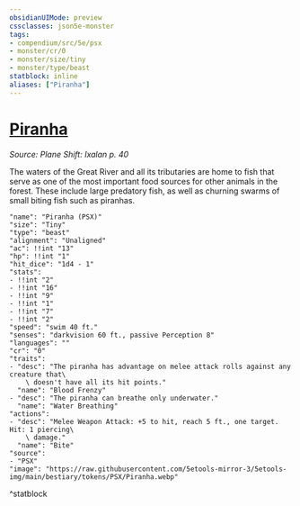 ```yaml
---
obsidianUIMode: preview
cssclasses: json5e-monster
tags:
- compendium/src/5e/psx
- monster/cr/0
- monster/size/tiny
- monster/type/beast
statblock: inline
aliases: ["Piranha"]
---
```

# [Piranha](Mechanics\bestiary\beast/piranha-psx.md)
*Source: Plane Shift: Ixalan p. 40*  

The waters of the Great River and all its tributaries are home to fish that serve as one of the most important food sources for other animals in the forest. These include large predatory fish, as well as churning swarms of small biting fish such as piranhas.

```statblock
"name": "Piranha (PSX)"
"size": "Tiny"
"type": "beast"
"alignment": "Unaligned"
"ac": !!int "13"
"hp": !!int "1"
"hit_dice": "1d4 - 1"
"stats":
- !!int "2"
- !!int "16"
- !!int "9"
- !!int "1"
- !!int "7"
- !!int "2"
"speed": "swim 40 ft."
"senses": "darkvision 60 ft., passive Perception 8"
"languages": ""
"cr": "0"
"traits":
- "desc": "The piranha has advantage on melee attack rolls against any creature that\
    \ doesn't have all its hit points."
  "name": "Blood Frenzy"
- "desc": "The piranha can breathe only underwater."
  "name": "Water Breathing"
"actions":
- "desc": "Melee Weapon Attack: +5 to hit, reach 5 ft., one target. Hit: 1 piercing\
    \ damage."
  "name": "Bite"
"source":
- "PSX"
"image": "https://raw.githubusercontent.com/5etools-mirror-3/5etools-img/main/bestiary/tokens/PSX/Piranha.webp"
```
^statblock